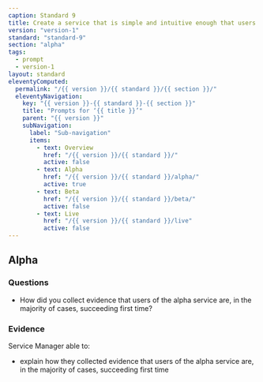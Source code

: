 ```yaml
---
caption: Standard 9
title: Create a service that is simple and intuitive enough that users succeed first time, unaided.
version: "version-1"
standard: "standard-9"
section: "alpha"
tags:
  - prompt
  - version-1
layout: standard
eleventyComputed:
  permalink: "/{{ version }}/{{ standard }}/{{ section }}/"
  eleventyNavigation:
    key: "{{ version }}-{{ standard }}-{{ section }}"
    title: "Prompts for ‘{{ title }}’"
    parent: "{{ version }}"
    subNavigation:
      label: "Sub-navigation"
      items:
        - text: Overview
          href: "/{{ version }}/{{ standard }}/"
          active: false
        - text: Alpha
          href: "/{{ version }}/{{ standard }}/alpha/"
          active: true
        - text: Beta
          href: "/{{ version }}/{{ standard }}/beta/"
          active: false
        - text: Live
          href: "/{{ version }}/{{ standard }}/live"
          active: false
---
```


## Alpha

### Questions

- How did you collect evidence that users of the alpha service are, in the majority of cases, succeeding first time?

### Evidence

Service Manager able to:

- explain how they collected evidence that users of the alpha service are, in the majority of cases, succeeding first time
